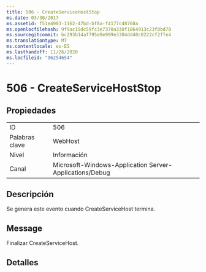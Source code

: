 ```yaml
---
title: 506 - CreateServiceHostStop
ms.date: 03/30/2017
ms.assetid: f51e4903-1162-47bd-bf8a-f4177c48768a
ms.openlocfilehash: 9f9ac15dc59fc3e7370a338f1864913c23f0bd70
ms.sourcegitcommit: bc293b14af795e0e999e3304dd40c0222cf2ffe4
ms.translationtype: MT
ms.contentlocale: es-ES
ms.lasthandoff: 11/26/2020
ms.locfileid: "96254654"
---
```

# <a name="506---createservicehoststop"></a>506 - CreateServiceHostStop

## <a name="properties"></a>Propiedades  
  
|||  
|-|-|  
|ID|506|  
|Palabras clave|WebHost|  
|Nivel|Información|  
|Canal|Microsoft-Windows-Application Server-Applications/Debug|  
  
## <a name="description"></a>Descripción  

 Se genera este evento cuando CreateServiceHost termina.  
  
## <a name="message"></a>Message  

 Finalizar CreateServiceHost.  
  
## <a name="details"></a>Detalles
